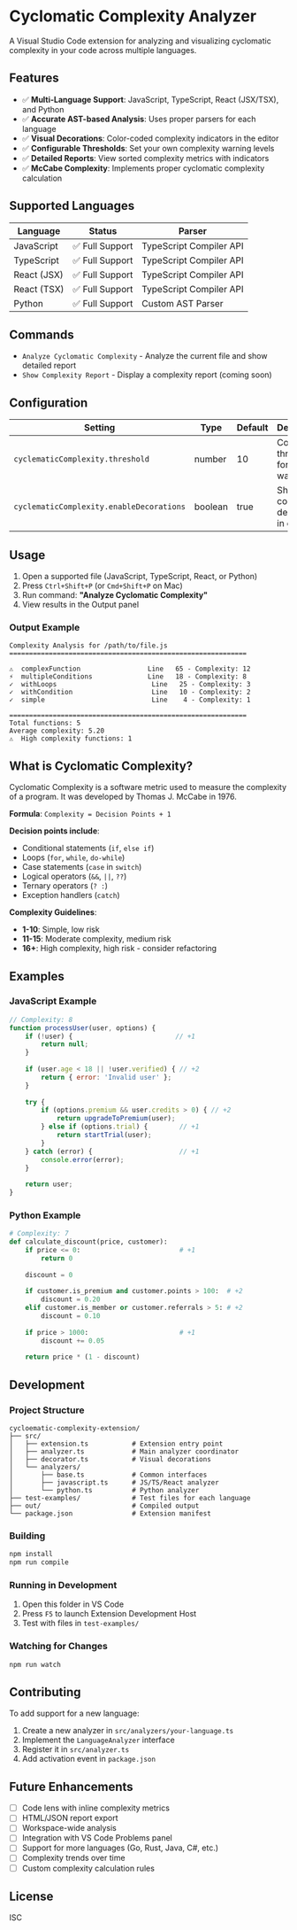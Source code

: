 # Cyclomatic Complexity Analyzer

A Visual Studio Code extension for analyzing and visualizing cyclomatic complexity in your code across multiple languages.

## Features

- ✅ **Multi-Language Support**: JavaScript, TypeScript, React (JSX/TSX), and Python
- ✅ **Accurate AST-based Analysis**: Uses proper parsers for each language
- ✅ **Visual Decorations**: Color-coded complexity indicators in the editor
- ✅ **Configurable Thresholds**: Set your own complexity warning levels
- ✅ **Detailed Reports**: View sorted complexity metrics with indicators
- ✅ **McCabe Complexity**: Implements proper cyclomatic complexity calculation

## Supported Languages

| Language | Status | Parser |
|----------|--------|--------|
| JavaScript | ✅ Full Support | TypeScript Compiler API |
| TypeScript | ✅ Full Support | TypeScript Compiler API |
| React (JSX) | ✅ Full Support | TypeScript Compiler API |
| React (TSX) | ✅ Full Support | TypeScript Compiler API |
| Python | ✅ Full Support | Custom AST Parser |

## Commands

- `Analyze Cyclomatic Complexity` - Analyze the current file and show detailed report
- `Show Complexity Report` - Display a complexity report (coming soon)

## Configuration

| Setting | Type | Default | Description |
|---------|------|---------|-------------|
| `cyclematicComplexity.threshold` | number | 10 | Complexity threshold for warnings |
| `cyclematicComplexity.enableDecorations` | boolean | true | Show complexity decorations in editor |

## Usage

1. Open a supported file (JavaScript, TypeScript, React, or Python)
2. Press `Ctrl+Shift+P` (or `Cmd+Shift+P` on Mac)
3. Run command: **"Analyze Cyclomatic Complexity"**
4. View results in the Output panel

### Output Example

```
Complexity Analysis for /path/to/file.js
============================================================

⚠️  complexFunction                 Line   65 - Complexity: 12
⚡  multipleConditions              Line   18 - Complexity: 8
✓  withLoops                        Line   25 - Complexity: 3
✓  withCondition                    Line   10 - Complexity: 2
✓  simple                           Line    4 - Complexity: 1

============================================================
Total functions: 5
Average complexity: 5.20
⚠️  High complexity functions: 1
```

## What is Cyclomatic Complexity?

Cyclomatic Complexity is a software metric used to measure the complexity of a program. It was developed by Thomas J. McCabe in 1976.

**Formula**: `Complexity = Decision Points + 1`

**Decision points include**:
- Conditional statements (`if`, `else if`)
- Loops (`for`, `while`, `do-while`)
- Case statements (`case` in `switch`)
- Logical operators (`&&`, `||`, `??`)
- Ternary operators (`? :`)
- Exception handlers (`catch`)

**Complexity Guidelines**:
- **1-10**: Simple, low risk
- **11-15**: Moderate complexity, medium risk
- **16+**: High complexity, high risk - consider refactoring

## Examples

### JavaScript Example

```javascript
// Complexity: 8
function processUser(user, options) {
    if (!user) {                          // +1
        return null;
    }
    
    if (user.age < 18 || !user.verified) { // +2
        return { error: 'Invalid user' };
    }
    
    try {
        if (options.premium && user.credits > 0) { // +2
            return upgradeToPremium(user);
        } else if (options.trial) {        // +1
            return startTrial(user);
        }
    } catch (error) {                      // +1
        console.error(error);
    }
    
    return user;
}
```

### Python Example

```python
# Complexity: 7
def calculate_discount(price, customer):
    if price <= 0:                         # +1
        return 0
    
    discount = 0
    
    if customer.is_premium and customer.points > 100:  # +2
        discount = 0.20
    elif customer.is_member or customer.referrals > 5: # +2
        discount = 0.10
    
    if price > 1000:                       # +1
        discount += 0.05
    
    return price * (1 - discount)
```

## Development

### Project Structure

```
cycloematic-complexity-extension/
├── src/
│   ├── extension.ts           # Extension entry point
│   ├── analyzer.ts            # Main analyzer coordinator
│   ├── decorator.ts           # Visual decorations
│   └── analyzers/
│       ├── base.ts            # Common interfaces
│       ├── javascript.ts      # JS/TS/React analyzer
│       └── python.ts          # Python analyzer
├── test-examples/             # Test files for each language
├── out/                       # Compiled output
└── package.json               # Extension manifest
```

### Building

```bash
npm install
npm run compile
```

### Running in Development

1. Open this folder in VS Code
2. Press `F5` to launch Extension Development Host
3. Test with files in `test-examples/`

### Watching for Changes

```bash
npm run watch
```

## Contributing

To add support for a new language:

1. Create a new analyzer in `src/analyzers/your-language.ts`
2. Implement the `LanguageAnalyzer` interface
3. Register it in `src/analyzer.ts`
4. Add activation event in `package.json`

## Future Enhancements

- [ ] Code lens with inline complexity metrics
- [ ] HTML/JSON report export
- [ ] Workspace-wide analysis
- [ ] Integration with VS Code Problems panel
- [ ] Support for more languages (Go, Rust, Java, C#, etc.)
- [ ] Complexity trends over time
- [ ] Custom complexity calculation rules

## License

ISC
